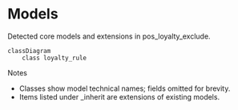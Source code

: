 # Models

Detected core models and extensions in pos_loyalty_exclude.

```mermaid
classDiagram
    class loyalty_rule
```

Notes
- Classes show model technical names; fields omitted for brevity.
- Items listed under _inherit are extensions of existing models.
